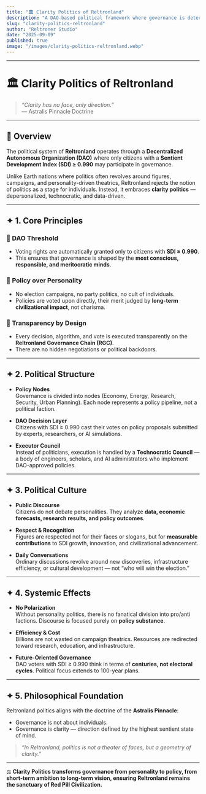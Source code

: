 ```yaml
---
title: "🏛️ Clarity Politics of Reltronland"
description: "A DAO-based political framework where governance is determined by citizens with SDI ≥ 0.990, ensuring meritocratic, depersonalized, and future-oriented decision making."
slug: "clarity-politics-reltronland"
author: "Reltroner Studio"
date: "2025-09-09"
published: true
image: "/images/clarity-politics-reltronland.webp"
---
```


---

# 🏛️ Clarity Politics of Reltronland

> *“Clarity has no face, only direction.”*  
> — Astralis Pinnacle Doctrine

---

## 📍 Overview
The political system of **Reltronland** operates through a **Decentralized Autonomous Organization (DAO)** where only citizens with a **Sentient Development Index (SDI) ≥ 0.990** may participate in governance.  

Unlike Earth nations where politics often revolves around figures, campaigns, and personality-driven theatrics, Reltronland rejects the notion of politics as a stage for individuals. Instead, it embraces **clarity politics** — depersonalized, technocratic, and data-driven.  

---

## ✦ 1. Core Principles

### 🔹 DAO Threshold
- Voting rights are automatically granted only to citizens with **SDI ≥ 0.990**.  
- This ensures that governance is shaped by the **most conscious, responsible, and meritocratic minds**.  

### 🔹 Policy over Personality
- No election campaigns, no party politics, no cult of individuals.  
- Policies are voted upon directly, their merit judged by **long-term civilizational impact**, not charisma.  

### 🔹 Transparency by Design
- Every decision, algorithm, and vote is executed transparently on the **Reltronland Governance Chain (RGC)**.  
- There are no hidden negotiations or political backdoors.  

---

## ✦ 2. Political Structure

- **Policy Nodes**  
  Governance is divided into nodes (Economy, Energy, Research, Security, Urban Planning). Each node represents a policy pipeline, not a political faction.  

- **DAO Decision Layer**  
  Citizens with SDI ≥ 0.990 cast their votes on policy proposals submitted by experts, researchers, or AI simulations.  

- **Executor Council**  
  Instead of politicians, execution is handled by a **Technocratic Council** — a body of engineers, scholars, and AI administrators who implement DAO-approved policies.  

---

## ✦ 3. Political Culture

- **Public Discourse**  
  Citizens do not debate personalities. They analyze **data, economic forecasts, research results, and policy outcomes**.  

- **Respect & Recognition**  
  Figures are respected not for their faces or slogans, but for **measurable contributions** to SDI growth, innovation, and civilizational advancement.  

- **Daily Conversations**  
  Ordinary discussions revolve around new discoveries, infrastructure efficiency, or cultural development — not “who will win the election.”  

---

## ✦ 4. Systemic Effects

- **No Polarization**  
  Without personality politics, there is no fanatical division into pro/anti factions. Discourse is focused purely on **policy substance**.  

- **Efficiency & Cost**  
  Billions are not wasted on campaign theatrics. Resources are redirected toward research, education, and infrastructure.  

- **Future-Oriented Governance**  
  DAO voters with SDI ≥ 0.990 think in terms of **centuries, not electoral cycles**. Political focus extends to 100-year plans.  

---

## ✦ 5. Philosophical Foundation

Reltronland politics aligns with the doctrine of the **Astralis Pinnacle**:  
- Governance is not about individuals.  
- Governance is clarity — direction defined by the highest sentient state of mind.  

> *“In Reltronland, politics is not a theater of faces, but a geometry of clarity.”*  

---

⚖️ **Clarity Politics transforms governance from personality to policy, from short-term ambition to long-term vision, ensuring Reltronland remains the sanctuary of Red Pill Civilization.**
